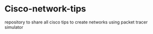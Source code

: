 # Cisco-network-tips
repository to share all cisco tips to create networks using packet tracer simulator
